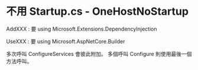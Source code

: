 # 不用 Startup.cs - OneHostNoStartup

AddXXX : 
要 using Microsoft.Extensions.DependencyInjection

UseXXX : 要 using Microsoft.AspNetCore.Builder   

多次呼叫 ConfigureServices 會彼此附加。 多個呼叫 Configure 則使用最後一個方法呼叫。 
